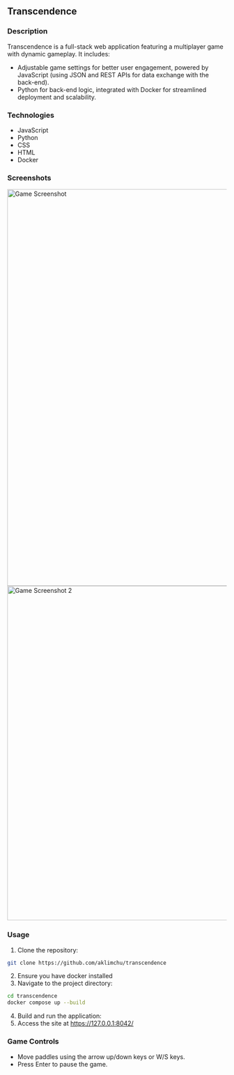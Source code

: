 ## Transcendence                                        
### Description
Transcendence is a full-stack web application featuring a multiplayer game with dynamic gameplay. It includes:
- Adjustable game settings for better user engagement, powered by JavaScript (using JSON and REST APIs for data exchange with the back-end).
- Python for back-end logic, integrated with Docker for streamlined deployment and scalability.

### Technologies

- JavaScript
- Python
- CSS
- HTML
- Docker

### Screenshots
<img width="1366" height="911" alt="Game Screenshot" src="https://github.com/user-attachments/assets/2fc74ac5-2db0-4d4c-9c65-8c434859e36f" />
<img width="1366" height="768" alt="Game Screenshot 2" src="https://github.com/user-attachments/assets/9de7806b-f85f-49e5-af0c-8ae7e1ef8ef6" />

### Usage
1. Clone the repository:
```bash
git clone https://github.com/aklimchu/transcendence
```
2. Ensure you have docker installed
3. Navigate to the project directory:
```bash
cd transcendence
docker compose up --build
```
4. Build and run the application:
5. Access the site at https://127.0.0.1:8042/

### Game Controls
- Move paddles using the arrow up/down keys or W/S keys.
- Press Enter to pause the game.

